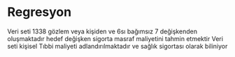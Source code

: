 # Regresyon
Veri seti 1338 gözlem veya kişiden ve 6sı bağımsız 7 değişkenden oluşmaktadır hedef değişken sigorta masraf maliyetini tahmin  etmektir  Veri seti kişisel Tıbbi maliyeti adlandırılmaktadır ve sağlık sigortası olarak biliniyor

